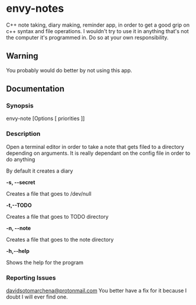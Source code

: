 # envy-notes
C++ note taking, diary making, reminder app, in order to get a good grip on c++ syntax and file operations. I wouldn't try to use it in anything that's not the computer it's programmed in. Do so at your own responsibility.

## Warning

You probably would do better by not using this app.

## Documentation

### Synopsis

envy-note \[Options \[ priorities \]\]

### Description

Open a terminal editor in order to take a note that gets filed to a directory depending on arguments. It is really dependant on the config file in order to do anything

By default it creates a diary

**-s, --secret**

Creates a file that goes to /dev/null

**-t,--TODO**

Creates a file that goes to TODO directory

**-n, --note**

Creates a file that goes to the note directory

**-h,--help**

Shows the help for the program

### Reporting Issues

davidsotomarchena@protonmail.com You better have a fix for it because I doubt I will ever find one.
